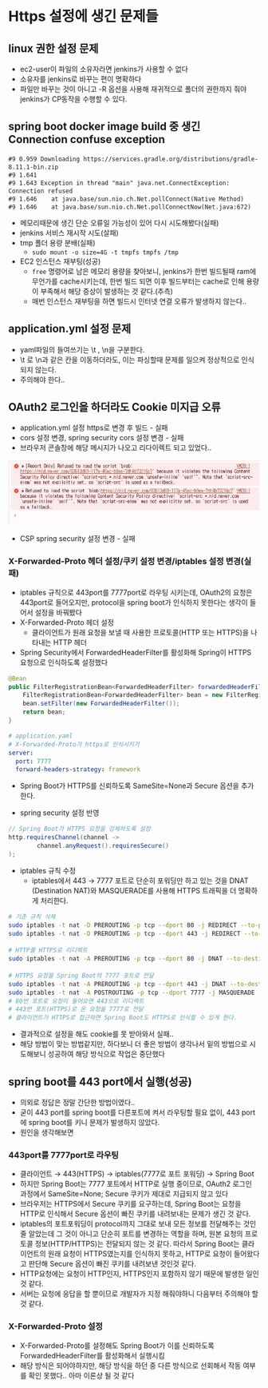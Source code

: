 # Https 설정에 생긴 문제들

## linux 권한 설정 문제
- ec2-user이 파일의 소유자라면 jenkins가 사용할 수 없다
- 소유자를 jenkins로 바꾸는 편이 명확하다
- 파일만 바꾸는 것이 아니고 -R 옵션을 사용해 재귀적으로 폴더의 권한까지 줘야 jenkins가 CP동작을 수행할 수 있다.

## spring boot docker image build 중 생긴 Connection confuse exception
```shell
#9 0.959 Downloading https://services.gradle.org/distributions/gradle-8.11.1-bin.zip
#9 1.641 
#9 1.643 Exception in thread "main" java.net.ConnectException: Connection refused
#9 1.646 	at java.base/sun.nio.ch.Net.pollConnect(Native Method)
#9 1.646 	at java.base/sun.nio.ch.Net.pollConnectNow(Net.java:672)
```
- 메모리때문에 생긴 단순 오류일 가능성이 있어 다시 시도해봤다(실패)
- jenkins 서비스 재시작 시도(살패)
- tmp 폴더 용량 분배(실패)
    - `sudo mount -o size=4G -t tmpfs tmpfs /tmp`
- EC2 인스턴스 재부팅(성공)
    - `free` 명령어로 남은 메모리 용량을 찾아보니, jenkins가 한번 빌드될때 ram에 무언가를 cache시키는데, 한번 빌드 되면 이후 빌드부터는 cache로 인해 용량이 부족해서 해당 증상이 발생하는 것 같다.(추측)
    - 매번 인스턴스 재부팅을 하면 빌드시 인터넷 연결 오류가 발생하지 않는다..

## application.yml 설정 문제

- yaml파일의 들여쓰기는 \t , \n을 구분한다.
- \t 로 \n과 같은 칸을 이동하더라도, 이는 파싱할때 문제를 일으켜 정상적으로 인식되지 않는다.
- 주의해야 한다..


## OAuth2 로그인을 하더라도 Cookie 미지급 오류
- application.yml 설정 https로 변경 후 빌드 - 실패
- cors 설정 변경, spring security cors 설정 변경 - 실패
- 브라우저 콘솔창에 해당 메시지가 나오고 리다이렉트 되고 있었다..

![images](images/OAuth2NaverLoginError.png)

- CSP spring security 설정 변경 - 실패

### X-Forwarded-Proto 헤더 설정/쿠키 설정 변경/iptables 설정 변경(실패)
- iptables 규칙으로 443port를 7777port로 라우팅 시키는데, OAuth2의 요청은 443port로 들어오지만, protocol을 spring boot가 인식하지 못한다는 생각이 들어서 설정을 바꿔봤다
- X-Forwarded-Proto 헤더 설정
    - 클라이언트가 원래 요청을 보낼 때 사용한 프로토콜(HTTP 또는 HTTPS)을 나타내는 HTTP 헤더
- Spring Security에서 ForwardedHeaderFilter를 활성화해 Spring이 HTTPS 요청으로 인식하도록 설정했다

```java
@Bean
public FilterRegistrationBean<ForwardedHeaderFilter> forwardedHeaderFilter() {
    FilterRegistrationBean<ForwardedHeaderFilter> bean = new FilterRegistrationBean<>();
    bean.setFilter(new ForwardedHeaderFilter());
    return bean;
}
```
```yaml
# application.yaml
# X-Forwarded-Proto가 https로 인식시키기
server:
  port: 7777
  forward-headers-strategy: framework
```

- Spring Boot가 HTTPS를 신뢰하도록 SameSite=None과 Secure 옵션을 추가한다.

- spring security 설정 반영
```java
// Spring Boot가 HTTPS 요청을 강제하도록 설정
http.requiresChannel(channel ->
        channel.anyRequest().requiresSecure()
);
```

- iptables 규칙 수정
    - iptables에서 443 → 7777 포트로 단순히 포워딩만 하고 있는 것을 DNAT (Destination NAT)와 MASQUERADE를 사용해 HTTPS 트래픽을 더 명확하게 처리한다.
```bash
# 기존 규칙 삭제
sudo iptables -t nat -D PREROUTING -p tcp --dport 80 -j REDIRECT --to-port 443
sudo iptables -t nat -D PREROUTING -p tcp --dport 443 -j REDIRECT --to-port 7777

# HTTP를 HTTPS로 리디렉트
sudo iptables -t nat -A PREROUTING -p tcp --dport 80 -j DNAT --to-destination 127.0.0.1:443

# HTTPS 요청을 Spring Boot의 7777 포트로 전달
sudo iptables -t nat -A PREROUTING -p tcp --dport 443 -j DNAT --to-destination 127.0.0.1:7777
sudo iptables -t nat -A POSTROUTING -p tcp --dport 7777 -j MASQUERADE
# 80번 포트로 요청이 들어오면 443으로 리디렉트
# 443번 포트(HTTPS)로 온 요청을 7777로 전달
# 클라이언트가 HTTPS로 접근하면 Spring Boot도 HTTPS로 인식할 수 있게 한다.
```
- 결과적으로 설정을 해도 cookie를 못 받아와서 실패..
- 해당 방법이 맞는 방법같지만, 하다보니 더 좋은 방법이 생각나서 밑의 방법으로 시도해보니 성공하여 해당 방식으로 작업은 중단했다

## spring boot를 443 port에서 실행(성공)
- 의외로 정답은 정말 간단한 방법이였다..
- 굳이 443 port를 spring boot를 다른포트에 켜서 라우팅할 필요 없이, 443 port에 spring boot를 키니 문제가 발생하지 않았다.
- 원인을 생각해보면 

### 443port를 7777port로 라우팅
- 클라이언트 → 443(HTTPS) → iptables(7777로 포트 포워딩) → Spring Boot
- 하지만 Spring Boot는 7777 포트에서 HTTP로 실행 중이므로, OAuth2 로그인 과정에서 SameSite=None; Secure 쿠키가 제대로 지급되지 않고 있다
- 브라우저는 HTTPS에서 Secure 쿠키를 요구하는데, Spring Boot는 요청을 HTTP로 인식해서 Secure 옵션이 빠진 쿠키를 내려보내는 문제가 생긴 것 같다.
- iptables의 포트포워딩이 protocol까지 그대로 보내 모든 정보를 전달해주는 것인줄 알았는데 그 것이 아니고 단순히 포트를 변경하는 역할을 하며, 원본 요청의 프로토콜 정보(HTTP/HTTPS)는 전달되지 않는 것 같다. 따라서 Spring Boot는 클라이언트의 원래 요청이 HTTPS였는지를 인식하지 못하고, HTTP로 요청이 들어왔다고 판단해 Secure 옵션이 빠진 쿠키를 내려보낸 것인것 같다.
- HTTP요청에는 요청이 HTTP인지, HTTPS인지 포함하지 않기 때문에 발생한 일인것 같다.
- 서버는 요청에 응답을 할 뿐이므로 개발자가 지정 해줘야하니 다음부터 주의해야 할 것 같다.

### X-Forwarded-Proto 설정
- X-Forwarded-Proto를 설정해도 Spring Boot가 이를 신뢰하도록 ForwardedHeaderFilter를 활성화해서 실행시킴
- 해당 방식은 되어야하지만, 해당 방식을 하던 중 다른 방식으로 선회해서 작동 여부를 확인 못했다.. 아마 이론상 될 것 같다